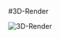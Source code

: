 # 3D-Render

![3D-Render](https://github.com/Nurlis03/3D-Render/assets/99631295/1197517f-1cc3-413a-8f93-eca9b961d39f)
